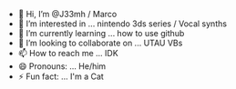 - 👋 Hi, I’m @J33mh / Marco
- 👀 I’m interested in ... nintendo 3ds series / Vocal synths
- 🌱 I’m currently learning ... how to use github
- 💞️ I’m looking to collaborate on ... UTAU VBs
- 📫 How to reach me ... IDK
- 😄 Pronouns: ... He/him
- ⚡ Fun fact: ... I'm a Cat

<!---
J33mh/J33mh is a ✨ special ✨ repository because its `README.md` (this file) appears on your GitHub profile.
You can click the Preview link to take a look at your changes.
--->
